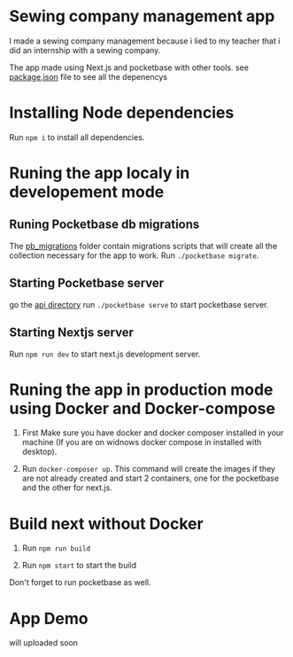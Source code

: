 # Sewing company management app

I made a sewing company management because i lied to my teacher that i did an internship with a sewing company.

The app made using Next.js and pocketbase with other tools. see [package.json](package.json) file to see all the depenencys

# Installing Node dependencies

Run `npm i` to install all dependencies.

# Runing the app localy in developement mode

## Runing Pocketbase db migrations

The [pb_migrations](api/pb_migrations) folder contain migrations scripts that will create all the collection necessary for the app to work.
Run `./pocketbase migrate`.

## Starting Pocketbase server

go the [api directory](api) run `./pocketbase serve` to start pocketbase server.

## Starting Nextjs server

Run `npm run dev` to start next.js development server.

# Runing the app in production mode using Docker and Docker-compose

1. First Make sure you have docker and docker composer installed in your machine (If you are on widnows docker compose in installed with desktop).

2. Run `docker-composer up`. This command will create the images if they are not already created and start 2 containers, one for the pocketbase and the other for next.js.

# Build next without Docker

1. Run `npm run build`

2. Run `npm start` to start the build

Don't forget to run pocketbase as well.

# App Demo

will uploaded soon
